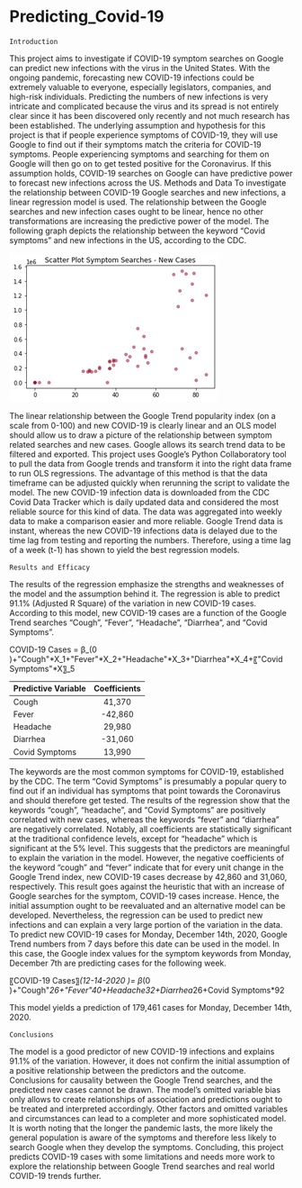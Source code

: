 # Predicting_Covid-19

	Introduction
This project aims to investigate if COVID-19 symptom searches on Google can predict new infections with the virus in the United States. With the ongoing pandemic, forecasting new COVID-19 infections could be extremely valuable to everyone, especially legislators, companies, and high-risk individuals. Predicting the numbers of new infections is very intricate and complicated because the virus and its spread is not entirely clear since it has been discovered only recently and not much research has been established. The underlying assumption and hypothesis for this project is that if people experience symptoms of COVID-19, they will use Google to find out if their symptoms match the criteria for COVID-19 symptoms. People experiencing symptoms and searching for them on Google will then go on to get tested positive for the Coronavirus. If this assumption holds, COVID-19 searches on Google can have predictive power to forecast new infections across the US.
	Methods and Data
To investigate the relationship between COVID-19 Google searches and new infections, a linear regression model is used. The relationship between the Google searches and new infection cases ought to be linear, hence no other transformations are increasing the predictive power of the model. The following graph depicts the relationship between the keyword “Covid symptoms” and new infections in the US, according to the CDC.

![Linear Model Covid Symptoms vs New Infections Scatterplot](scatterplot.png)

The linear relationship between the Google Trend popularity index (on a scale from 0-100) and new COVID-19 is clearly linear and an OLS model should allow us to draw a picture of the relationship between symptom related searches and new cases.
Google allows its search trend data to be filtered and exported. This project uses Google’s Python Collaboratory tool to pull the data from Google trends and transform it into the right data frame to run OLS regressions. The advantage of this method is that the data timeframe can be adjusted quickly when rerunning the script to validate the model. The new COVID-19 infection data is downloaded from the CDC Covid Data Tracker which is daily updated data and considered the most reliable source for this kind of data. The data was aggregated into weekly data to make a comparison easier and more reliable. Google Trend data is instant, whereas the new COVID-19 infections data is delayed due to the time lag from testing and reporting the numbers. Therefore, using a time lag of a week (t-1) has shown to yield the best regression models.

	Results and Efficacy
The results of the regression emphasize the strengths and weaknesses of the model and the assumption behind it. The regression is able to predict 91.1% (Adjusted R Square) of the variation in new COVID-19 cases. According to this model, new COVID-19 cases are a function of the Google Trend searches “Cough”, “Fever”, “Headache”, “Diarrhea”, and “Covid Symptoms”.


COVID-19 Cases = β_(0 )+"Cough"*X_1+"Fever"*X_2+"Headache"*X_3+"Diarrhea"*X_4+〖"Covid Symptoms"*X〗_5

| Predictive Variable | Coefficients|
|---------------------|:-----------:|
| Cough	      	      |    41,370   |
| Fever               |   -42,860   |
| Headache 	      |    29,980   |
| Diarrhea	      |	  -31,060   |
| Covid Symptoms      |    13,990   |

The keywords are the most common symptoms for COVID-19, established by the CDC. The term “Covid Symptoms” is presumably a popular query to find out if an individual has symptoms that point towards the Coronavirus and should therefore get tested. The results of the regression show that the keywords “cough”, “headache”, and “Covid Symptoms” are positively correlated with new cases, whereas the keywords “fever” and “diarrhea” are negatively correlated. Notably, all coefficients are statistically significant at the traditional confidence levels, except for “headache” which is significant at the 5% level. This suggests that the predictors are meaningful to explain the variation in the model. However, the negative coefficients of the keyword “cough” and “fever” indicate that for every unit change in the Google Trend index, new COVID-19 cases decrease by 42,860 and 31,060, respectively. This result goes against the heuristic that with an increase of Google searches for the symptom, COVID-19 cases increase. Hence, the initial assumption ought to be reevaluated and an alternative model can be developed. Nevertheless, the regression can be used to predict new infections and can explain a very large portion of the variation in the data. To predict new COVID-19 cases for Monday, December 14th, 2020, Google Trend numbers from 7 days before this date can be used in the model. In this case, the Google index values for the symptom keywords from Monday,  December 7th are predicting cases for the following week.


〖COVID-19 Cases〗_(12-14-2020 )= β_(0 )+"Cough"*26+"Fever"*40+Headache*32+Diarrhea*26+Covid Symptoms*92


This model yields a prediction of 179,461 cases for Monday, December 14th, 2020.


	Conclusions
The model is a good predictor of new COVID-19 infections and explains 91.1% of the variation. However, it does not confirm the initial assumption of a positive relationship between the predictors and the outcome. Conclusions for causality between the Google Trend searches, and the predicted new cases cannot be drawn. The model’s omitted variable bias only allows to create relationships of association and predictions ought to be treated and interpreted accordingly. Other factors and omitted variables and circumstances can lead to a completer and more sophisticated model. It is worth noting that the longer the pandemic lasts, the more likely the general population is aware of the symptoms and therefore less likely to search Google when they develop the symptoms. Concluding, this project predicts COVID-19 cases with some limitations and needs more work to explore the relationship between Google Trend searches and real world COVID-19 trends further.
